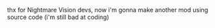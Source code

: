 thx for Nightmare Vision devs, now i'm gonna make another mod using source code (i'm still bad at coding)
